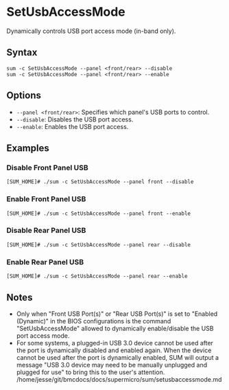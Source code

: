 # SetUsbAccessMode

Dynamically controls USB port access mode (in-band only).

## Syntax

```
sum -c SetUsbAccessMode --panel <front/rear> --disable
sum -c SetUsbAccessMode --panel <front/rear> --enable
```

## Options

- `--panel <front/rear>`: Specifies which panel's USB ports to control.
- `--disable`: Disables the USB port access.
- `--enable`: Enables the USB port access.

## Examples

### Disable Front Panel USB
```
[SUM_HOME]# ./sum -c SetUsbAccessMode --panel front --disable
```

### Enable Front Panel USB
```
[SUM_HOME]# ./sum -c SetUsbAccessMode --panel front --enable
```

### Disable Rear Panel USB
```
[SUM_HOME]# ./sum -c SetUsbAccessMode --panel rear --disable
```

### Enable Rear Panel USB
```
[SUM_HOME]# ./sum -c SetUsbAccessMode --panel rear --enable
```

## Notes

- Only when "Front USB Port(s)" or "Rear USB Port(s)" is set to "Enabled (Dynamic)" in the BIOS configurations is the command "SetUsbAccessMode" allowed to dynamically enable/disable the USB port access mode.
- For some systems, a plugged-in USB 3.0 device cannot be used after the port is dynamically disabled and enabled again. When the device cannot be used after the port is dynamically enabled, SUM will output a message "USB 3.0 device may need to be manually unplugged and plugged for use" to bring this to the user's attention.</content>
<parameter name="filePath">/home/jesse/git/bmcdocs/docs/supermicro/sum/setusbaccessmode.md